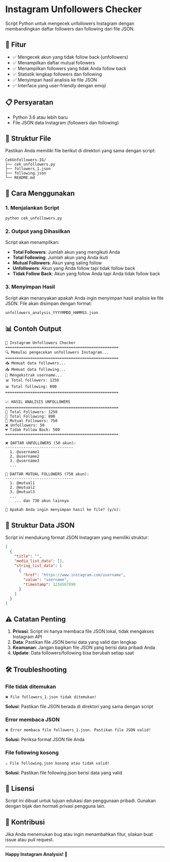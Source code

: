 # Instagram Unfollowers Checker

Script Python untuk mengecek unfollowers Instagram dengan membandingkan daftar followers dan following dari file JSON.

## 🚀 Fitur

- ✅ Mengecek akun yang tidak follow back (unfollowers)
- ✅ Menampilkan daftar mutual followers
- ✅ Menampilkan followers yang tidak Anda follow back
- ✅ Statistik lengkap followers dan following
- ✅ Menyimpan hasil analisis ke file JSON
- ✅ Interface yang user-friendly dengan emoji

## 📋 Persyaratan

- Python 3.6 atau lebih baru
- File JSON data Instagram (followers dan following)

## 📁 Struktur File

Pastikan Anda memiliki file berikut di direktori yang sama dengan script:

```
CekUnfollowers-IG/
├── cek_unfollowers.py
├── followers_1.json
├── following.json
└── README.md
```

## 🎯 Cara Menggunakan

### 1. Menjalankan Script

```bash
python cek_unfollowers.py
```

### 2. Output yang Dihasilkan

Script akan menampilkan:

- **Total Followers**: Jumlah akun yang mengikuti Anda
- **Total Following**: Jumlah akun yang Anda ikuti
- **Mutual Followers**: Akun yang saling follow
- **Unfollowers**: Akun yang Anda follow tapi tidak follow back
- **Tidak Follow Back**: Akun yang follow Anda tapi Anda tidak follow back

### 3. Menyimpan Hasil

Script akan menanyakan apakah Anda ingin menyimpan hasil analisis ke file JSON. File akan disimpan dengan format:
```
unfollowers_analysis_YYYYMMDD_HHMMSS.json
```

## 📊 Contoh Output

```
🚀 Instagram Unfollowers Checker
==================================================
🔍 Memulai pengecekan unfollowers Instagram...
==================================================
📥 Memuat data followers...
📥 Memuat data following...
🔧 Mengekstrak username...
📊 Total followers: 1250
📊 Total following: 800
==================================================

📈 HASIL ANALISIS UNFOLLOWERS
==================================================
👥 Total Followers: 1250
👥 Total Following: 800
🤝 Mutual Followers: 750
❌ Unfollowers: 50
💔 Tidak Follow Back: 500
==================================================

❌ DAFTAR UNFOLLOWERS (50 akun):
------------------------------
  1. @username1
  2. @username2
  3. @username3
  ...

🤝 DAFTAR MUTUAL FOLLOWERS (750 akun):
------------------------------
  1. @mutual1
  2. @mutual2
  3. @mutual3
  ...
    ... dan 730 akun lainnya

💾 Apakah Anda ingin menyimpan hasil ke file? (y/n):
```

## 🔧 Struktur Data JSON

Script ini mendukung format JSON Instagram yang memiliki struktur:

```json
[
  {
    "title": "",
    "media_list_data": [],
    "string_list_data": [
      {
        "href": "https://www.instagram.com/username",
        "value": "username",
        "timestamp": 1234567890
      }
    ]
  }
]
```

## ⚠️ Catatan Penting

1. **Privasi**: Script ini hanya membaca file JSON lokal, tidak mengakses Instagram API
2. **Data**: Pastikan file JSON berisi data yang valid dan lengkap
3. **Keamanan**: Jangan bagikan file JSON yang berisi data pribadi Anda
4. **Update**: Data followers/following bisa berubah setiap saat

## 🛠️ Troubleshooting

### File tidak ditemukan
```
❌ File followers_1.json tidak ditemukan!
```
**Solusi**: Pastikan file JSON berada di direktori yang sama dengan script

### Error membaca JSON
```
❌ Error membaca file followers_1.json. Pastikan file JSON valid!
```
**Solusi**: Periksa format JSON file Anda

### File following kosong
```
⚠️ File following.json kosong atau tidak valid!
```
**Solusi**: Pastikan file following.json berisi data yang valid

## 📝 Lisensi

Script ini dibuat untuk tujuan edukasi dan penggunaan pribadi. Gunakan dengan bijak dan hormati privasi pengguna lain.

## 🤝 Kontribusi

Jika Anda menemukan bug atau ingin menambahkan fitur, silakan buat issue atau pull request.

---

**Happy Instagram Analysis! 🎉** 